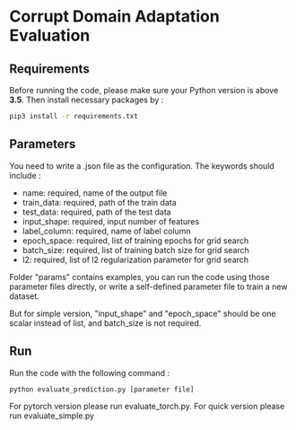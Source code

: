 # Corrupt Domain Adaptation Evaluation

## Requirements
Before running the code, please make sure your Python version is above **3.5**.
Then install necessary packages by :
```sh
pip3 install -r requirements.txt
```

## Parameters
 You need to write a .json file as the configuration. The keywords should include :

 - name: required, name of the output file 
 - train_data: required, path of the train data 
 - test_data: required, path of the test data
 - input_shape: required, input number of features
 - label_column: required, name of label column
 - epoch_space: required, list of training epochs for grid search 
 - batch_size: required, list of training batch size for grid search
 - l2: required, list of l2 regularization parameter for grid search  

Folder "params" contains examples, you can run the code using those parameter files directly, or write a self-defined parameter file to train a new dataset.

But for simple version, "input_shape" and "epoch_space" should be one scalar instead of list, and batch_size is not required.

## Run
Run the code with the following command :
```sh
python evaluate_prediction.py [parameter file]
```

For pytorch version please run evaluate_torch.py.
For quick version please run evaluate_simple.py
